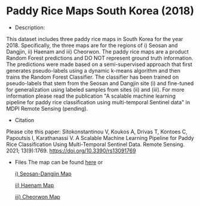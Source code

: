# Paddy Rice Maps South Korea (2018)
* Description: 

This dataset includes three paddy rice maps in South Korea for the year 2018. Specifically, the three maps are for the regions of i) Seosan and Dangjin, ii) Haenam and iii) Cheorwon. The paddy rice maps are a product Random Forest predictions and DO NOT represent ground truth information. The predictions were made based on a semi-supervised approach that first generates pseudo-labels using a dynamic k-means algorithm and then trains the Random Forest Classifier. The classifier has been trained on pseudo-labels that stem from the Seosan and Dangjin site (i) and fine-tuned for generalization using labeled samples from sites (ii) and (iii). For more information please read the publication "A scalable machine learning pipeline for paddy rice classification using multi-temporal Sentinel data" in MDPI Remote Sensing (pending). 

* Citation 

Please cite this paper: Sitokonstantinou V, Koukos A, Drivas T, Kontoes C, Papoutsis I, Karathanassi V. A Scalable Machine Learning Pipeline for Paddy Rice Classification Using Multi-Temporal Sentinel Data. Remote Sensing. 2021; 13(9):1769. https://doi.org/10.3390/rs13091769 
* Files 
The map can be found [here](https://noagr-my.sharepoint.com/:f:/g/personal/tdrivas_o365_noa_gr/EvXUQly2P61GuOyczJ6QzFABXAmiMCvul9VcJ5WhYDMuEQ?e=dWeacy) or 

   [i)   Seosan-Dangjin Map](https://noagr-my.sharepoint.com/:i:/g/personal/tdrivas_o365_noa_gr/EQsvzFLKz4VLjumidOb-YF0BnIOW2lEw2gxvhhTcGyf39A?e=0gBgV8)

   [ii)  Haenam Map](https://noagr-my.sharepoint.com/:i:/g/personal/tdrivas_o365_noa_gr/EYbyxpcq1W5Ds2o2E-0eSkEBUpAVYfZOhMtYTdUtZkEMGQ?e=orTZWC)

   [iii) Cheorwon Map](https://noagr-my.sharepoint.com/:i:/g/personal/tdrivas_o365_noa_gr/EViL0QAmExdMjKjIz62NdGwBuJymfG7psEKoIDcU-blQfA?e=4xZdCr)
